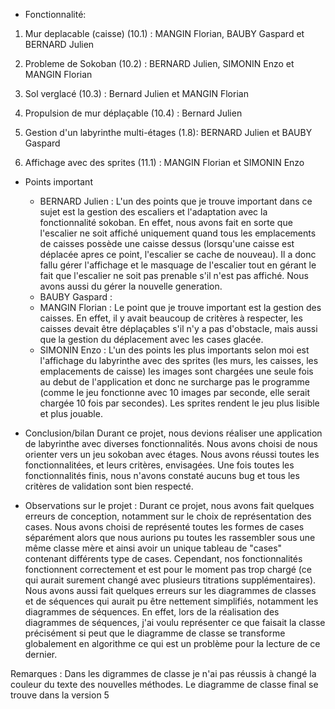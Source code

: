 - Fonctionnalité:
1. Mur deplacable (caisse) (10.1) : MANGIN Florian, BAUBY Gaspard et BERNARD Julien

2. Probleme de Sokoban (10.2) : BERNARD Julien, SIMONIN Enzo et MANGIN Florian

3. Sol verglacé (10.3) : Bernard Julien et MANGIN Florian

4. Propulsion de mur déplaçable (10.4) : Bernard Julien

5. Gestion d'un labyrinthe multi-étages (1.8): BERNARD Julien et BAUBY Gaspard

6. Affichage avec des sprites (11.1) : MANGIN Florian et SIMONIN Enzo

- Points important 

    - BERNARD Julien :
L'un des points que je trouve important dans ce sujet est la gestion des escaliers et l'adaptation avec la 
fonctionnalité sokoban. En effet, nous avons fait en sorte que l'escalier ne soit affiché uniquement quand
tous les emplacements de caisses possède une caisse dessus (lorsqu'une caisse est déplacée apres ce point,
l'escalier se cache de nouveau). Il a donc fallu gérer l'affichage et le masquage de l'escalier tout en 
gérant le fait que l'escalier ne soit pas prenable s'il n'est pas affiché. Nous avons aussi du gérer la
nouvelle generation.
    - BAUBY Gaspard : 
    - MANGIN Florian : Le point que je trouve important est la gestion des caisses. En effet, il y avait beaucoup de critères à respecter, les caisses devait être déplaçables s'il n'y a pas d'obstacle, mais aussi que la gestion du déplacement avec les cases glacée.
    - SIMONIN Enzo : 
L'un des points les plus importants selon moi est l'affichage du labyrinthe avec des sprites (les murs, les caisses, les emplacements 
de caisse) les images sont chargées une seule fois au debut de l'application et donc ne surcharge pas le programme (comme le jeu fonctionne
avec 10 images par seconde, elle serait chargée 10 fois par secondes). Les sprites rendent le jeu plus lisible et plus jouable.
  

- Conclusion/bilan
Durant ce projet, nous devions réaliser une application de labyrinthe avec diverses fonctionnalités. 
Nous avons choisi de nous orienter vers un jeu sokoban avec étages. Nous avons réussi toutes les fonctionnalitées, et
leurs critères, envisagées. Une fois toutes les fonctionnalités finis, nous n'avons constaté aucuns bug et tous les
critères de validation sont bien respecté.
- Observations sur le projet :
Durant ce projet, nous avons fait quelques erreurs de conception, notamment sur le choix de représentation des cases.
Nous avons choisi de représenté toutes les formes de cases séparément alors que nous aurions pu toutes les rassembler
sous une même classe mère et ainsi avoir un unique tableau de "cases" contenant différents type de cases. 
Cependant, nos fonctionnalités fonctionnent correctement et est pour le moment pas trop chargé (ce qui aurait surement
changé avec plusieurs titrations supplémentaires).
Nous avons aussi fait quelques erreurs sur les diagrammes de classes et de séquences qui aurait pu être nettement 
simplifiés, notamment les diagrammes de séquences. En effet, lors de la réalisation des diagrammes de séquences,
j'ai voulu représenter ce que faisait la classe précisément si peut que le diagramme de classe se transforme globalement
en algorithme ce qui est un problème pour la lecture de ce dernier.





Remarques :
Dans les digrammes de classe je n'ai pas réussis à changé la couleur du texte des nouvelles méthodes.
Le diagramme de classe final se trouve dans la version 5